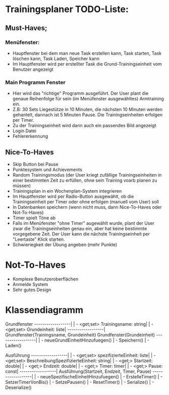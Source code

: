 # Trainingsplaner TODO-Liste:

## Must-Haves;

### Menüfenster:
- Hauptfenster bei dem man neue Task erstellen kann, Task starten, Task löschen kann, Task Laden, Speicher kann
- Im Hauptfenster wird per erstellter Task die Grund-Trainingseinheit vom Benutzer angezeigt
###

### Main Programm Fenster
- Hier wird das "richtige" Programm ausgeführt. Der User plant die genaue Reihenfolge für sein (im Menüfenster ausgewähltes) Armtraining ein.
- Z.B: 30 Sets Liegestütze in 10 Minuten, die nächsten 10 Minuten werden gehantelt, dannach ist 5 Minuten Pause. Die Trainingseinheiten erfolgen per Timer.
- Zu der Trainingseinheit wird dann auch ein passendes Bild angezeigt
- Login Datei
- Fehlererkennung

## Nice-To-Haves
- Skip Button bei Pause 
- Punktesystem und Achievements
- Random Trainingsmodus (der User kriegt zufällige Trainingseinheiten in einer bestimmten Zeit zu erfüllen, ohne sein Training voarb planen zu müssen)
- Trainingsplan in ein Wochenplan-System integrieren
- Im Hauptfenster wird per Radio-Button ausgewählt, ob die Trainingseinheit per Timer oder ohne erfolgen (manuell vom User) soll
- In Datenbanken speichern (wenn nicht muss, dann Nice-To-Haves oder Not-To-Haves)
- Timer spielt Töne ab
- Falls im Menüfenster "ohne Timer" augewählt wurde, plant der User zwar die Trainingseinheiten genau ein, aber hat keine bestimmte vorgegebene Zeit. Der User kann die nächste Trainingseinheit per "Leertaste" Klick starten.
- Schwieriegkeit der Übung angeben (mehr Punkte)

# Not-To-Haves
- Komplexe Benutzeroberflächen
- Anmelde System
- Sehr gutes Design

# Klassendiagramm

 Grundfenster
------------------|
| - <get;set> Trainingsname: string|
| - <get;set> Grundeinheit: liste|
------------------|
Grundfenster(Trainingsname, Grundeinheit)
Grundfenster(Grundeinheit)
------------------|
| - neueGrundEinheitHinzufuegen()
| - Speichern()
| - Laden()

Ausführung
------------------|
| - <get;set> spezifizierteEinheit: liste|
| - <get;set> BeschreibungSpezifizierteEinheit: string|
| - <get;> Startzeit: double|
| - <get;> Endzeit: double|
| - <get;> Timer: timer|
| - <get;> Pause: const|
------------------|
Ausführung(Startzeit, Endzeit, Timer, Pause)
------------------|
| - neueSpezifischeEinheitHinzufuegen()
| - ErstelleTimer()
| - SetzerTimerVonBis()
| - SetzePausen()
| - ResetTimer()
| - Serialize()
| - Deserialize()